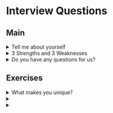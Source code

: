 # Interview Questions







## Main

<details>

<summary>Tell me about yourself</summary>

This warm-up question is your chance to make an impactful first impression. Be prepared to describe yourself in a few sentences. You can mention: 

- Your past experiences and how they relate to the current job
- How your most recent job is tied to this new opportunity
- Two of your strengths
- One personal attribute, like a hobby or an interest

The majority of this response leans on your past work experience, with a small dash of your personal life added at the end of the response. Keep your answer to two to four minutes.

</details>


<details>

<summary>3 Strengths and 3 Weaknesses</summary>


### Strengths

1. Responsible
    - try my best to write a clean code
      - When I complete any task, I think about whether the code is easy to maintain or whether I get good performance
      - Try to keep the code as clean as possible to make it easier to maintain and enhance later
1. Problem-solving skills
    - I rate my problem-solving skills as a 9 out of 10.
    - I think that I have a strong analytical and problem solving abilities
    - I like problem solving, I will be very excited when the problem is solved by myself
1. Love researching new technologies
    - Very interested in what new technology can do
    - Like to compare with existing technology and consider whether existing technology can be replaced with new technology with minimal effort

### Weaknesses

1. Perfectionism
    - I will always try to make my code looks perfect. For example, will think about whether have is there any better
      - variable names, 
      - structure,
      - architect, and so on.
    - It's usually very time consuming, so lately I've been trying to tell myself that completion is more important than perfection. As long as the code is clean enough or even if it's not clean enough, it can be enhanced again later.
1. Not good in English.
    - 
1. Lack experience in public speaking
    - 


</details>


<details>

<summary>Do you have any questions for us?</summary>

## 目的

1. 工作内容是否符合自己的职业规划
1. 工作设备是否完善
1. 职业发展


## 问题
1. can you elaborate on the day-to-day

</details>




## Exercises

<details>

<summary>What makes you unique?</summary>

My ability to understand the tasks given and the overall application structure. In my previous role, I would often know the code for the part I was responsible for in advance so that I could master it more quickly when I was given the task. Sometimes I can provide better suggestions in a timely manner when discussing solutions with the product team.

</details>

<details>

<summary></summary>


</details>




<details>

<summary></summary>


</details>